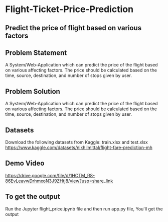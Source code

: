 # Flight-Ticket-Price-Prediction

## Predict the price of flight based on various factors

## Problem Statement
A System/Web-Application which can predict the price of the flight based on various affecting factors. The price should be calculated based on the time, source, destination, and number of stops given by user.

## Problem Solution
A System/Web-Application which can predict the price of the flight based on various affecting factors. The price should be calculated based on the time, source, destination, and number of stops given by user.

## Datasets

Download the following datasets from Kaggle: train.xlsx and test.xlsx
https://www.kaggle.com/datasets/nikhilmittal/flight-fare-prediction-mh


## Demo Video
https://drive.google.com/file/d/1HCTM_R8-86EvLeavwDrhmxoN3J9ZHtj8/view?usp=share_link

## To get the output
Run the Jupyter flight_price.ipynb file and then run app.py file, You'll get the output
